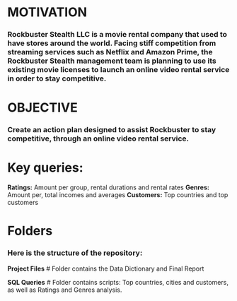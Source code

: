 # MOTIVATION
### Rockbuster Stealth LLC is a movie rental company that used to have stores around the world. Facing stiff competition from streaming services such as Netflix and Amazon Prime, the Rockbuster Stealth management team is planning to use its existing movie licenses to launch an online video rental service in order to stay competitive.
# OBJECTIVE
### Create an action plan designed to assist Rockbuster to stay competitive, through an online video rental service.

# Key queries:
**Ratings:** Amount per group, rental durations and rental rates
**Genres:** Amount per, total incomes and averages
**Customers:** Top countries and top customers

# Folders
### Here is the structure of the repository:

**Project Files**  # Folder contains the Data Dictionary and Final Report

**SQL Queries**    # Folder contains scripts: Top countries, cities and customers, as well as Ratings and Genres analysis.
